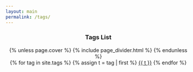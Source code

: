 ```yaml
---
layout: main
permalink: /tags/
---
```


<div class="wrapper">
    <center>
    <h3>Tags List</h3>
    {% unless page.cover %} {% include page_divider.html %} {% endunless %}
    <br>
    {% for tag in site.tags %}
        {% assign t = tag | first %}
        <a class="post" href="/tags/{{ t }}">{{ t }}</a> 
    {% endfor %}
    </center>
</div>